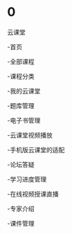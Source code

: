 # 0
云课堂

-首页

-全部课程

-课程分类

-我的云课堂

-题库管理

-电子书管理

-云课堂视频播放

-手机版云课堂的适配

-论坛答疑

-学习进度管理

-在线视频授课直播

-专家介绍

-课件管理

